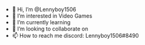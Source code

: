 - 👋 Hi, I’m @Lennyboy1506
- 👀 I’m interested in Video Games
- 🌱 I’m currently learning 
- 💞️ I’m looking to collaborate on 
- 📫 How to reach me discord: Lennyboy1506#8490

<!---
Lennyboy1506/Lennyboy1506 is a ✨ special ✨ repository because its `README.md` (this file) appears on your GitHub profile.
You can click the Preview link to take a look at your changes.
--->
